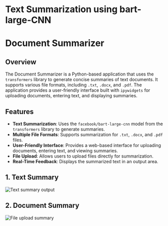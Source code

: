 # Text Summarization using bart-large-CNN

# Document Summarizer

## Overview

The Document Summarizer is a Python-based application that uses the `transformers` library to generate concise summaries of text documents. It supports various file formats, including `.txt`, `.docx`, and `.pdf`. The application provides a user-friendly interface built with `ipywidgets` for uploading documents, entering text, and displaying summaries.

## Features

- **Text Summarization**: Uses the `facebook/bart-large-cnn` model from the `transformers` library to generate summaries.
- **Multiple File Formats**: Supports summarization for `.txt`, `.docx`, and `.pdf` files.
- **User-Friendly Interface**: Provides a web-based interface for uploading documents, entering text, and viewing summaries.
- **File Upload**: Allows users to upload files directly for summarization.
- **Real-Time Feedback**: Displays the summarized text in an output area.

## 1. Text Summary

![Text summary output](https://github.com/user-attachments/assets/cd86833c-c2d9-4715-8649-2a3f6b914070)


## 2. Document Summary

![File upload summary](https://github.com/user-attachments/assets/1e4c3a28-0afb-4a2a-997d-3d0d88c0edca)
